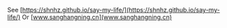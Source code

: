 See [https://shnhz.github.io/say-my-life/](https://shnhz.github.io/say-my-life/) Or
[www.sanghangning.cn](www.sanghangning.cn)